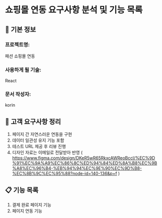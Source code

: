 # 쇼핑몰 연동 요구사항 분석 및 기능 목록

## 📌 기본 정보
### 프로젝트명: 
  패션 쇼핑몰 연동 

### 사용하게 될 기술: 
  React

### 문서 작성자: 
  korin

## 📝 고객 요구사항 정리
1. 페이지 간 자연스러운 연동을 구현
2. 데이터 일관성 유지 기능 포함
3. 테스트 URL 제공 후 리뷰 진행
4. 디자인 자료는 이메일로 전달받아 반영 ( https://www.figma.com/design/DKeR5wR65RkxcAWReoBccl/%EC%9D%91%EC%9A%A9%EC%86%8C%ED%94%84%ED%8A%B8%EC%9B%A8%EC%96%B4-%EB%94%94%EC%9E%90%EC%9D%B8-%EC%8B%9C%EC%95%88?node-id=140-136&p=f )
   
## 📋 기능 목록
1. 결제 완료 페이지 기능
2. 페이지 연동 기능

